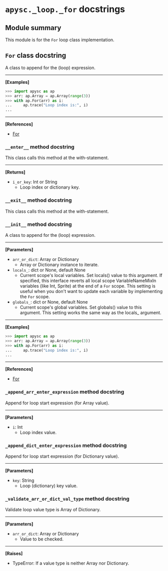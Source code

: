 # `apysc._loop._for` docstrings

## Module summary

This module is for the `For` loop class implementation.

## `For` class docstring

A class to append for the (loop) expression.<hr>

**[Examples]**

```py
>>> import apysc as ap
>>> arr: ap.Array = ap.Array(range(3))
>>> with ap.For(arr) as i:
...     ap.trace("Loop index is:", i)
...
```

<hr>

**[References]**

- [For](https://simon-ritchie.github.io/apysc/en/for.html)

### `__enter__` method docstring

This class calls this method at the with-statement.<hr>

**[Returns]**

- `i_or_key`: Int or String
  - Loop index or dictionary key.

### `__exit__` method docstring

This class calls this method at the with-statement.

### `__init__` method docstring

A class to append for the (loop) expression.<hr>

**[Parameters]**

- `arr_or_dict`: Array or Dictionary
  - Array or Dictionary instance to iterate.
- `locals_`: dict or None, default None
  - Current scope's local variables. Set locals() value to this argument. If specified, this interface reverts all local scope VariableNameMixIn variables (like Int, Sprite) at the end of a `For` scope. This setting is useful when you don't want to update each variable by implementing the `For` scope.
- `globals_`: dict or None, default None
  - Current scope's global variables. Set globals() value to this argument. This setting works the same way as the locals_ argument.

<hr>

**[Examples]**

```py
>>> import apysc as ap
>>> arr: ap.Array = ap.Array(range(3))
>>> with ap.For(arr) as i:
...     ap.trace("Loop index is:", i)
...
```

<hr>

**[References]**

- [For](https://simon-ritchie.github.io/apysc/en/for.html)

### `_append_arr_enter_expression` method docstring

Append for loop start expression (for Array value).<hr>

**[Parameters]**

- `i`: Int
  - Loop index value.

### `_append_dict_enter_expression` method docstring

Append for loop start expression (for Dictionary value).<hr>

**[Parameters]**

- `key`: String
  - Loop (dictionary) key value.

### `_validate_arr_or_dict_val_type` method docstring

Validate loop value type is Array of Dictionary.<hr>

**[Parameters]**

- `arr_or_dict`: Array or Dictionary
  - Value to be checked.

<hr>

**[Raises]**

- TypeError: If a value type is neither Array nor Dictionary.
